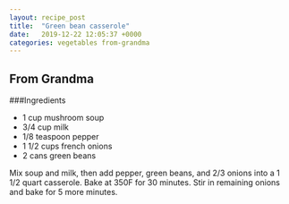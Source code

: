 ```yaml
---
layout: recipe_post
title:  "Green bean casserole"
date:   2019-12-22 12:05:37 +0000
categories: vegetables from-grandma
---
```


## From Grandma
###Ingredients
* 1 cup mushroom soup
* 3/4 cup milk
* 1/8 teaspoon pepper
* 1 1/2 cups french onions
* 2 cans green beans


Mix soup and milk, then add pepper, green beans, and 2/3 onions into a 1 1/2 quart casserole. Bake at 350F for 30 minutes. Stir in remaining onions and bake for 5 more minutes.
